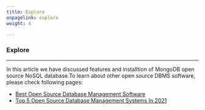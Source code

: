 ```yaml
---
title: Explore
onpagelink: explore
weight: 4

---
```


### **Explore**
-------

In this article we have discussed features and installtion of MongoDB open source NoSQL database.To learn about other open source DBMS software, please check following pages:

- [Best Open Source Database Management Software](https://products.containerize.com/database-management-system)
- [Top 5 Open Source Database Management Systems In 2021](https://blog.containerize.com/2021/02/12/top-5-open-source-dbms-software-in-2021-mysql-and-alternatives/)
 

